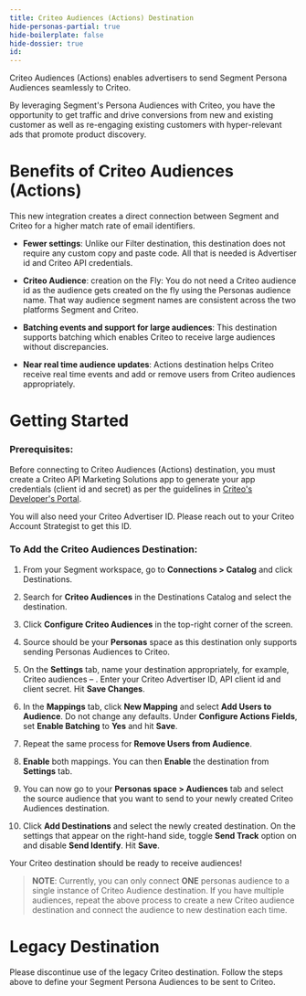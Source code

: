 ```yaml
---
title: Criteo Audiences (Actions) Destination
hide-personas-partial: true
hide-boilerplate: false
hide-dossier: true
id:
---
```

Criteo Audiences (Actions) enables advertisers to send Segment Persona Audiences seamlessly to Criteo.

By leveraging Segment's Persona Audiences with Criteo, you have the opportunity to get traffic and drive conversions from new and existing customer as well as re-engaging existing customers with hyper-relevant ads that promote product discovery.

# Benefits of Criteo Audiences (Actions)

This new integration creates a direct connection between Segment and Criteo for a higher match rate of email identifiers.  

- **Fewer settings**: Unlike our Filter destination, this destination does not require any custom copy and paste code. All that is needed is Advertiser id and Criteo API credentials.

- **Criteo Audience**: creation on the Fly: You do not need a Criteo audience id as the audience gets created on the fly using the Personas audience name. That way audience segment names are consistent across the two platforms Segment and Criteo.

- **Batching events and support for large audiences**: This destination supports batching which enables Criteo to receive large audiences without discrepancies.

- **Near real time audience updates**: Actions destination helps Criteo receive real time events and add or remove users from Criteo audiences appropriately.

# Getting Started

### Prerequisites:

Before connecting to Criteo Audiences (Actions) destination, you must create a Criteo API Marketing Solutions app to generate your app credentials (client id and secret) as per the guidelines in [Criteo's Developer's Portal](https://developers.criteo.com/marketing-solutions/docs/onboarding-checklist).  

You will also need your Criteo Advertiser ID. Please reach out to your Criteo Account Strategist to get this ID.

### To Add the Criteo Audiences Destination:

1. From your Segment workspace, go to **Connections > Catalog** and click Destinations.

2. Search for **Criteo Audiences** in the Destinations Catalog and select the destination.

3. Click **Configure Criteo Audiences** in the top-right corner of the screen.

4. Source should be your **Personas** space as this destination only supports sending Personas Audiences to Criteo.

5. On the **Settings** tab, name your destination appropriately, for example, Criteo audiences – <audience name>. Enter your Criteo Advertiser ID, API client id and client secret. Hit **Save Changes**.  

6. In the **Mappings** tab, click **New Mapping** and select **Add Users to Audience**. Do not change any defaults. Under **Configure Actions Fields**, set **Enable Batching** to **Yes** and hit **Save**.  

7. Repeat the same process for **Remove Users from Audience**.

8. **Enable** both mappings. You can then **Enable** the destination from **Settings** tab.

9. You can now go to your **Personas space > Audiences** tab and select the source audience that you want to send to your newly created Criteo Audiences destination.

10. Click **Add Destinations** and select the newly created destination. On the settings that appear on the right-hand side, toggle **Send Track** option on and disable **Send Identify**. Hit **Save**.  

Your Criteo destination should be ready to receive audiences!


>**NOTE**:
> Currently, you can only connect **ONE** personas audience to a single instance of Criteo Audience destination. If you have multiple audiences, repeat the above process to create a new Criteo audience destination and connect the audience to new destination each time.

# Legacy Destination

Please discontinue use of the legacy Criteo destination. Follow the steps above to define your Segment Persona Audiences to be sent to Criteo.
